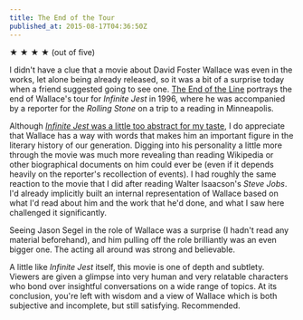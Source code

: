 ```yaml
---
title: The End of the Tour
published_at: 2015-08-17T04:36:50Z
---
```


★ ★ ★ ★ (out of five)

I didn't have a clue that a movie about David Foster Wallace was even in the
works, let alone being already released, so it was a bit of a surprise today
when a friend suggested going to see one. [The End of the Line][wikipedia]
portrays the end of Wallace's tour for _Infinite Jest_ in 1996, where he was
accompanied by a reporter for the _Rolling Stone_ on a trip to a reading in
Minneapolis.

Although [_Infinite Jest_ was a little too abstract for my taste][my-review], I
do appreciate that Wallace has a way with words that makes him an important
figure in the literary history of our generation. Digging into his personality
a little more through the movie was much more revealing than reading Wikipedia
or other biographical documents on him could ever be (even if it depends
heavily on the reporter's recollection of events). I had roughly the same
reaction to the movie that I did after reading Walter Isaacson's _Steve Jobs_.
I'd already implicitly built an internal representation of Wallace based on
what I'd read about him and the work that he'd done, and what I saw here
challenged it significantly.

Seeing Jason Segel in the role of Wallace was a surprise (I hadn't read any
material beforehand), and him pulling off the role brilliantly was an even
bigger one. The acting all around was strong and believable.

A little like _Infinite Jest_ itself, this movie is one of depth and subtlety.
Viewers are given a glimpse into very human and very relatable characters who
bond over insightful conversations on a wide range of topics. At its
conclusion, you're left with wisdom and a view of Wallace which is both
subjective and incomplete, but still satisfying. Recommended.

[my-review]: /fragments/infinite-jest
[wikipedia]: https://en.wikipedia.org/wiki/The_End_of_the_Tour_(2015_film)
